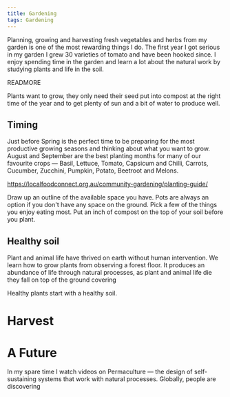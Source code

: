 ```yaml
---
title: Gardening
tags: Gardening
---
```


Planning, growing and harvesting fresh vegetables and herbs from my garden is one of the most rewarding things I do.
The first year I got serious in my garden I grew 30 varieties of tomato and have been hooked since.
I enjoy spending time in the garden and learn a lot about the natural work by studying plants and life in the soil.

READMORE

Plants want to grow, they only need their seed put into compost at the right time of the year and to get plenty of sun and a bit of water to produce well.

## Timing

Just before Spring is the perfect time to be preparing for the most productive growing seasons and thinking about what you want to grow.  August and September are the best planting months for many of our favourite crops — Basil, Lettuce, Tomato, Capsicum and Chilli, Carrots, Cucumber, Zucchini, Pumpkin, Potato, Beetroot and Melons.

https://localfoodconnect.org.au/community-gardening/planting-guide/

Draw up an outline of the available space you have.  Pots are always an option if you don't have any space on the ground.  Pick a few of the things you enjoy eating most.  Put an inch of compost on the top of your soil before you plant.

## Healthy soil

Plant and animal life have thrived on earth without human intervention.  We learn how to grow plants from observing a forest floor.  It produces an abundance of life through natural processes, as plant and animal life die they fall on top of the ground covering

Healthy plants start with a healthy soil.

# Harvest



# A Future

In my spare time I watch videos on Permaculture — the design of self-sustaining systems that work with natural processes.  Globally, people are discovering
